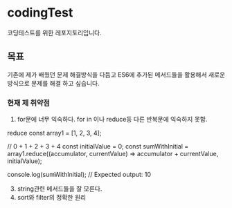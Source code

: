 # codingTest
코딩테스트를 위한 레포지토리입니다.
## 목표
기존에 제가 배웠던 문제 해결방식을 다듬고
ES6에 추가된 메서드들을 활용해서 새로운 방식으로 문제를 해결 하고 싶습니다.
### 현재 제 취약점
1) for문에 너무 익숙하다.
for in 이나 reduce등 다른 반복문에 익숙하지 못함.

reduce
const array1 = [1, 2, 3, 4];

// 0 + 1 + 2 + 3 + 4
const initialValue = 0;
const sumWithInitial = array1.reduce((accumulator, currentValue) => accumulator + currentValue, initialValue);

console.log(sumWithInitial); // Expected output: 10

3) string관련 메서드들을 잘 모른다.
4) sort와 filter의 정확한 원리
